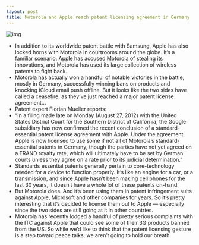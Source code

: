 ```yaml
---
layout: post
title: Motorola and Apple reach patent licensing agreement in Germany
---
```

![img](http://media.idownloadblog.com/wp-content/uploads/2012/01/google-motorola-e1327544277376.jpg)
* In addition to its worldwide patent battle with Samsung, Apple has also locked horns with Motorola in courtrooms around the globe. It’s a familiar scenario: Apple has accused Motorola of stealing its innovations, and Motorola has used its large collection of wireless patents to fight back.
* Motorola has actually won a handful of notable victories in the battle, mostly in Germany, successfully winning bans on products and knocking iCloud email push offline. But it looks like the two sides have called a ceasefire, as they’ve just reached a major patent license agreement…
* Patent expert Florian Mueller reports:
* “In a filing made late on Monday (August 27, 2012) with the United States District Court for the Southern District of California, the Google subsidiary has now confirmed the recent conclusion of a standard-essential patent license agreement with Apple. Under the agreement, Apple is now licensed to use some if not all of Motorola’s standard-essential patents in Germany, though the parties have not yet agreed on a FRAND royalty rate, which will ultimately have to be set by German courts unless they agree on a rate prior to its judicial determination.”
* Standards essential patents generally pertain to core-technology needed for a device to function properly. It’s like an engine for a car, or a transmission, and since Apple hasn’t been making cell phones for the last 30 years, it doesn’t have a whole lot of these patents on-hand.
* But Motorola does. And it’s been using them in patent infringement suits against Apple, Microsoft and other companies for years. So it’s pretty interesting that it’s decided to license them out to Apple — especially since the two sides are still going at it in other countries.
* Motorola has recently lodged a handful of pretty serious complaints with the ITC against Apple that could see some of their 3G products banned from the US. So while we’d like to think that the patent licensing gesture is a step toward peace talks, we aren’t going to hold our breath.


